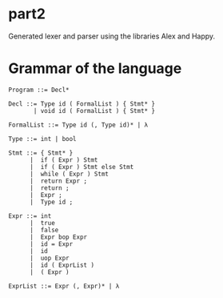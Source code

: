 # part2

Generated lexer and parser using the libraries Alex and Happy.

# Grammar of the language
```
Program ::= Decl*

Decl ::= Type id ( FormalList ) { Stmt* }
       | void id ( FormalList ) { Stmt* }

FormalList ::= Type id (, Type id)* | λ

Type ::= int | bool

Stmt ::= { Stmt* }
      |  if ( Expr ) Stmt
      |  if ( Expr ) Stmt else Stmt
      |  while ( Expr ) Stmt
      |  return Expr ;
      |  return ;
      |  Expr ;
      |  Type id ;

Expr ::= int
      |  true
      |  false
      |  Expr bop Expr
      |  id = Expr
      |  id
      |  uop Expr
      |  id ( ExprList )
      |  ( Expr )

ExprList ::= Expr (, Expr)* | λ
```